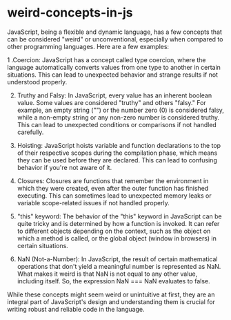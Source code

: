 # weird-concepts-in-js


JavaScript, being a flexible and dynamic language, has a few concepts that can be considered "weird" or unconventional, especially when compared to other programming languages. Here are a few examples:

1 .Coercion: JavaScript has a concept called type coercion, where the language automatically converts values from one type to another in certain situations. This can lead to unexpected behavior and strange results if not understood properly.

2. Truthy and Falsy: In JavaScript, every value has an inherent boolean value. Some values are considered "truthy" and others "falsy." For example, an empty string ("") or the number zero (0) is considered falsy, while a non-empty string or any non-zero number is considered truthy. This can lead to unexpected conditions or comparisons if not handled carefully.

3. Hoisting: JavaScript hoists variable and function declarations to the top of their respective scopes during the compilation phase, which means they can be used before they are declared. This can lead to confusing behavior if you're not aware of it.

4. Closures: Closures are functions that remember the environment in which they were created, even after the outer function has finished executing. This can sometimes lead to unexpected memory leaks or variable scope-related issues if not handled properly.

5. "this" keyword: The behavior of the "this" keyword in JavaScript can be quite tricky and is determined by how a function is invoked. It can refer to different objects depending on the context, such as the object on which a method is called, or the global object (window in browsers) in certain situations.

6. NaN (Not-a-Number): In JavaScript, the result of certain mathematical operations that don't yield a meaningful number is represented as NaN. What makes it weird is that NaN is not equal to any other value, including itself. So, the expression NaN === NaN evaluates to false.

While these concepts might seem weird or unintuitive at first, they are an integral part of JavaScript's design and understanding them is crucial for writing robust and reliable code in the language.
